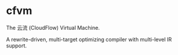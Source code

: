 # cfvm

The 云流 (CloudFlow) Virtual Machine.

A rewrite-driven, multi-target optimizing compiler with multi-level IR support.
